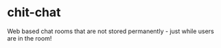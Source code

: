 # chit-chat
Web based chat rooms that are not stored permanently - just while users are in the room!
